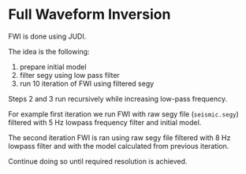 # Full Waveform Inversion

FWI is done using JUDI.

The idea is the following:

1. prepare initial model
2. filter segy using low pass filter
3. run 10 iteration of FWI using filtered segy

Steps 2 and 3 run recursively while increasing low-pass frequency.

For example first iteration we run FWI with raw segy file (`seismic.segy`) filtered with 5 Hz lowpass frequency filter and initial model.

The second iteration FWI is ran using raw segy file filtered with 8 Hz lowpass filter and with the model calculated from previous iteration.

Continue doing so until required resolution is achieved.